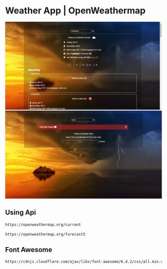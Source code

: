 # Weather App | OpenWeathermap

![Search](./img/search.jpg)
![Alert](./img/alert.jpg)

## Using Api
```sh
https://openweathermap.org/current
```
```sh
https://openweathermap.org/forecast5
```
## Font Awesome
```sh
https://cdnjs.cloudflare.com/ajax/libs/font-awesome/6.4.2/css/all.min.css
```

